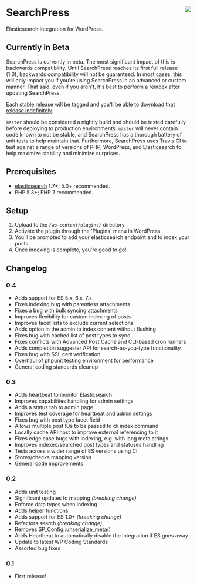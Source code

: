 # SearchPress [<img align="right" src="https://travis-ci.org/alleyinteractive/searchpress.svg?branch=master" />](https://travis-ci.org/alleyinteractive/searchpress)

Elasticsearch integration for WordPress.


Currently in Beta
-----------------

SearchPress is currently in beta. The most significant impact of this is backwards compatibility. Until SearchPress reaches its first full release (1.0), backwards compatibility will not be guaranteed. In most cases, this will only impact you if you're using SearchPress in an advanced or custom manner. That said, even if you aren't, it's best to perform a reindex after updating SearchPress.

Each stable release will be tagged and you'll be able to [download that release indefinitely](https://github.com/alleyinteractive/searchpress/releases).

`master` should be considered a nightly build and should be tested carefully before deploying to production environments. `master` will never contain code known to not be stable, and SearchPress has a thorough battery of unit tests to help maintain that. Furthermore, SearchPress uses Travis CI to test against a range of versions of PHP, WordPress, and Elasticsearch to help maximize stability and minimize surprises.


Prerequisites
-------------

* [elasticsearch](https://www.elastic.co/products/elasticsearch) 1.7+; 5.0+ recommended.
* PHP 5.3+; PHP 7 recommended.


Setup
-----

1. Upload to the `/wp-content/plugins/` directory
2. Activate the plugin through the 'Plugins' menu in WordPress
3. You'll be prompted to add your elasticsearch endpoint and to index your posts
4. Once indexing is complete, you're good to go!


Changelog
---------

### 0.4

* Adds support for ES 5.x, 6.x, 7.x
* Fixes indexing bug with parentless attachments
* Fixes a bug with bulk syncing attachments
* Improves flexibility for custom indexing of posts
* Improves facet lists to exclude current selections
* Adds option in the admin to index content without flushing
* Fixes bug with cached list of post types to sync
* Fixes conflicts with Advanced Post Cache and CLI-based cron runners
* Adds completion suggester API for search-as-you-type functionality
* Fixes bug with SSL cert verification
* Overhaul of phpunit testing environment for performance
* General coding standards cleanup


### 0.3

* Adds heartbeat to monitor Elasticsearch
* Improves capabilities handling for admin settings
* Adds a status tab to admin page
* Improves test coverage for heartbeat and admin settings
* Fixes bug with post type facet field
* Allows multiple post IDs to be passed to cli index command
* Locally cache API host to improve external referencing to it
* Fixes edge case bugs with indexing, e.g. with long meta strings
* Improves indexed/searched post types and statuses handling
* Tests across a wider range of ES versions using CI
* Stores/checks mapping version
* General code improvements


### 0.2

* Adds unit testing
* Significant updates to mapping *(breaking change)*
* Enforce data types when indexing
* Adds helper functions
* Adds support for ES 1.0+ *(breaking change)*
* Refactors search *(breaking change)*
* Removes SP_Config::unserialize_meta()
* Adds Heartbeat to automatically disable the integration if ES goes away
* Update to latest WP Coding Standards
* Assorted bug fixes


### 0.1

* First release!
